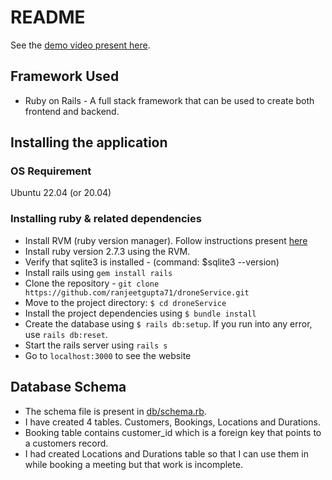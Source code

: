 # README

See the [demo video present here](https://drive.google.com/file/d/1emp6u4xFZ-1zvgGBh6ymITvnzCt0uH6T/view?usp=sharing).

## Framework Used

- Ruby on Rails - A full stack framework that can be used to create both frontend and backend.

## Installing the application

### OS Requirement

Ubuntu 22.04 (or 20.04)

### Installing ruby & related dependencies

- Install RVM (ruby version manager). Follow instructions present [here](https://rvm.io/rvm/install)
- Install ruby version 2.7.3 using the RVM.
- Verify that sqlite3 is installed - (command: $sqlite3 --version)
- Install rails using `gem install rails`
- Clone the repository - `git clone https://github.com/ranjeetgupta71/droneService.git`
- Move to the project directory: `$ cd droneService`
- Install the project dependencies using `$ bundle install`
- Create the database using `$ rails db:setup`. If you run into any error, use `rails db:reset`.
- Start the rails server using `rails s`
- Go to `localhost:3000` to see the website

## Database Schema

- The schema file is present in [db/schema.rb](https://github.com/ranjeetgupta71/droneService/blob/main/db/schema.rb).
- I have created 4 tables. Customers, Bookings, Locations and Durations.
- Booking table contains customer_id which is a foreign key that points to a customers record.
- I had created Locations and Durations table so that I can use them in while booking a meeting but that work is incomplete.
